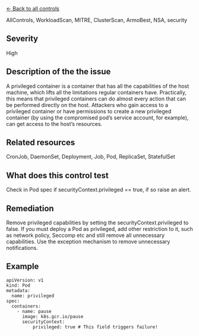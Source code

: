 [← Back to all controls](index.md)


AllControls, WorkloadScan, MITRE, ClusterScan, ArmoBest, NSA, security

## Severity

High

## Description of the the issue

A privileged container is a container that has all the capabilities of the host machine, which lifts all the limitations regular containers have. Practically, this means that privileged containers can do almost every action that can be performed directly on the host. Attackers who gain access to a privileged container or have permissions to create a new privileged container (by using the compromised pod’s service account, for example), can get access to the host’s resources.

## Related resources

CronJob, DaemonSet, Deployment, Job, Pod, ReplicaSet, StatefulSet

## What does this control test

Check in Pod spec if securityContext.privileged == true, if so raise an alert.

## Remediation

Remove privileged capabilities by setting the securityContext.privileged to false. If you must deploy a Pod as privileged, add other restriction to it, such as network policy, Seccomp etc and still remove all unnecessary capabilities. Use the exception mechanism to remove unnecessary notifications.

## Example

```
apiVersion: v1
kind: Pod
metadata:
  name: privileged
spec:
  containers:
    - name: pause
      image: k8s.gcr.io/pause
      securityContext:
          privileged: true # This field triggers failure!

```
